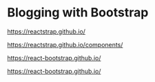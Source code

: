 # Blogging with Bootstrap


https://reactstrap.github.io/

https://reactstrap.github.io/components/



https://react-bootstrap.github.io/

https://react-bootstrap.github.io/

